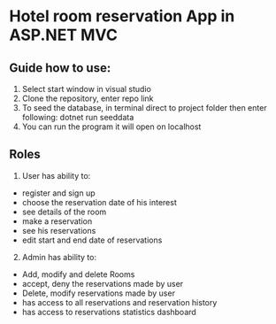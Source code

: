 # Hotel room reservation App in ASP.NET MVC

## Guide how to use:
1. Select start window in visual studio
2. Clone the repository, enter repo link
3. To seed the database, in terminal direct to project folder then enter following: dotnet run seeddata
4. You can run the program it will open on localhost

## Roles

1. User has ability to:
- register and sign up
- choose the reservation date of his interest
- see details of the room
- make a reservation
- see his reservations
- edit start and end date of reservations

2. Admin has ability to:
- Add, modify and delete Rooms
- accept, deny the reservations made by user
- Delete, modify reservations made by user
- has access to all reservations and reservation history
- has access to reservations statistics dashboard
